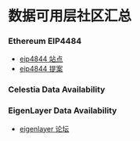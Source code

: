 # 数据可用层社区汇总

### Ethereum EIP4484

- [eip4844 站点](https://www.eip4844.com/)
- [eip4844 提案](https://eips.ethereum.org/EIPS/eip-4844)

### Celestia Data Availability 


### EigenLayer Data Availability 

- [eigenlayer 论坛](https://forum.eigenlayer.xyz/)
